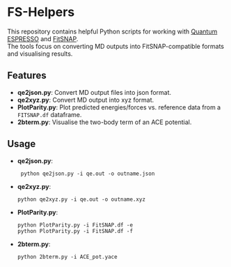 # FS-Helpers

This repository contains helpful Python scripts for working with [Quantum ESPRESSO](https://www.quantum-espresso.org/) and [FitSNAP](https://fitsnap.github.io/).  
The tools focus on converting MD outputs into FitSNAP-compatible formats and visualising results.

## Features
- **qe2json.py**: Convert MD output files into json format.
- **qe2xyz.py**: Convert MD output into xyz format.
- **PlotParity.py**: Plot predicted energies/forces vs. reference data from a `FITSNAP.df` dataframe.  
- **2bterm.py**: Visualise the two-body term of an ACE potential.    

## Usage

- **qe2json.py**:
  
       python qe2json.py -i qe.out -o outname.json
- **qe2xyz.py**:

      python qe2xyz.py -i qe.out -o outname.xyz
- **PlotParity.py**:
  
      python PlotParity.py -i FitSNAP.df -e
      python PlotParity.py -i FitSNAP.df -f
- **2bterm.py**:

      python 2bterm.py -i ACE_pot.yace

